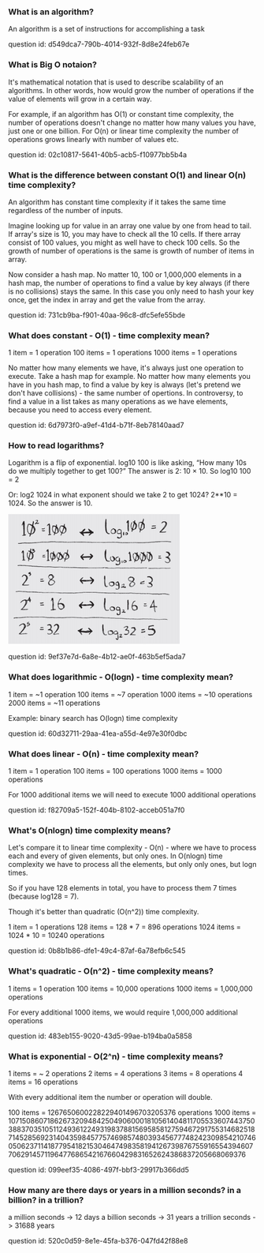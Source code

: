 ### What is an algorithm? 

An algorithm is a set of instructions for accomplishing a task

question id: d549dca7-790b-4014-932f-8d8e24feb67e


### What is Big O notaion? 

It's mathematical notation that is used to describe scalability of an algorithms. In other words,
how would grow the number of operations if the value of elements will grow in a certain way.

For example, if an algorithm has O(1) or constant time complexity, the number of operations doesn't
change no matter how many values you have, just one or one billion. For O(n) or linear time complexity
the number of operations grows linearly with number of values etc.


question id: 02c10817-5641-40b5-acb5-f10977bb5b4a


### What is the difference between constant O(1) and linear O(n) time complexity?

An algorithm has constant time complexity if it takes the same time regardless of the number of inputs.

Imagine looking up for value in an array one value by one from head to tail. If array's size is
10, you may have to check all the 10 cells. If there array consist of 100 values, you might as
well have to check 100 cells. So the growth of number of operations is the same is growth 
of number of items in array.

Now consider a hash map. No matter 10, 100 or 1,000,000 elements in a hash map, the number
of operations to find a value by key always (if there is no collisions) stays the same. In 
this case you only need to hash your key once, get the index in array and get the value from 
the array. 

question id: 731cb9ba-f901-40aa-96c8-dfc5efe55bde


### What does constant - O(1) - time complexity mean?

1 item = 1 operation
100 items = 1 operations
1000 items = 1 operations

No matter how many elements we have, it's always just one operation to execute. Take a hash map for example.
No matter how many elements you have in you hash map, to find a value by key is always (let's pretend we don't
have collisions) - the same number of opertions. In controversy, to find a value in a list takes as many
operations as we have elements, because you need to access every element.

question id: 6d7973f0-a9ef-41d4-b71f-8eb78140aad7


### How to read logarithms?

Logarithm is a flip of exponential. 
log10 100 is like asking, “How many 10s do we multiply
together to get 100?” The answer is 2: 10 × 10. So log10 100 = 2

Or:
log2 1024
in what exponent should we take 2 to get 1024? 2**10 = 1024. So the answer is 10.   

![logarightms.png](logarithms.png)

question id: 9ef37e7d-6a8e-4b12-ae0f-463b5ef5ada7


### What does logarithmic - O(logn) - time complexity mean?

1 item = ~1 operation
100 items = ~7 operation
1000 items = ~10 operations
2000 items = ~11 operations

Example: binary search has  O(logn) time complexity 

question id: 60d32711-29aa-41ea-a55d-4e97e30f0dbc


### What does linear - O(n) - time complexity mean?

1 item = 1 operation
100 items = 100 operations
1000 items = 1000 operations


For 1000 additional items we will need to execute 1000 additional operations

question id: f82709a5-152f-404b-8102-acceb051a7f0



### What's O(nlogn) time complexity means?

Let's compare it to linear time complexity - O(n) - where we have to process each and every of given elements, but only ones.
In O(nlogn) time complexity we have to process all the elements, but only only ones, but logn times.

So if you have 128 elements in total, you have to process them 7 times (because log128 = 7).

Though it's better than quadratic (O(n^2)) time complexity.

1 item = 1 operations
128 items = 128 * 7 = 896 operations
1024 items = 1024 * 10 = 10240 operations

question id: 0b8b1b86-dfe1-49c4-87af-6a78efb6c545


### What's quadratic - O(n^2) - time complexity means?

1 items = 1 operation
100 items = 10,000 operations
1000 items = 1,000,000 operations

For every additional 1000 items, we would require 1,000,000 additional operations

question id: 483eb155-9020-43d5-99ae-b194ba0a5858


### What is exponential - O(2^n) - time complexity means?

1 items = ~ 2 operations
2 items = 4 operations
3 items = 8 operations
4 items = 16 operations

With every additional item the number or operation will double.

100 items = 1267650600228229401496703205376 operations
1000 items = 10715086071862673209484250490600018105614048117055336074437503883703510511249361224931983788156958581275946729175531468251871452856923140435984577574698574803934567774824230985421074605062371141877954182153046474983581941267398767559165543946077062914571196477686542167660429831652624386837205668069376

question id: 099eef35-4086-497f-bbf3-29917b366dd5


### How many are there days or years in a million seconds? in a billion? in a trillion?

a million seconds -> 12 days
a billion seconds -> 31 years
a trillion seconds -> 31688 years

question id: 520c0d59-8e1e-45fa-b376-047fd42f88e8
